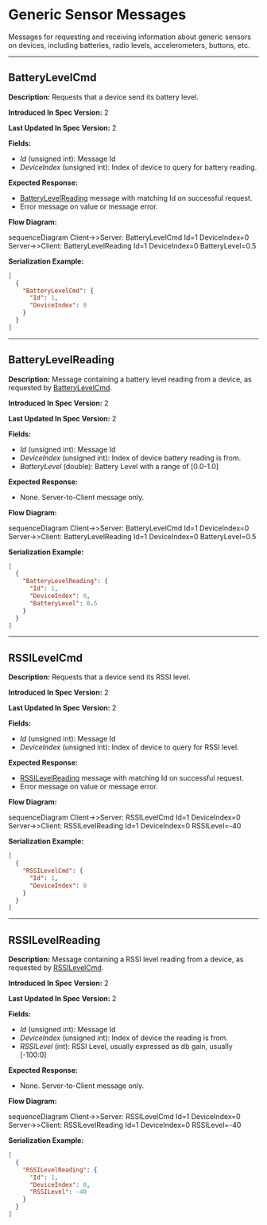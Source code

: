 # Generic Sensor Messages

Messages for requesting and receiving information about generic
sensors on devices, including batteries, radio levels, accelerometers,
buttons, etc.

---
## BatteryLevelCmd

**Description:** Requests that a device send its battery level.

**Introduced In Spec Version:** 2

**Last Updated In Spec Version:** 2

**Fields:**

* _Id_ (unsigned int): Message Id
* _DeviceIndex_ (unsigned int): Index of device to query for battery reading.

**Expected Response:**

* [BatteryLevelReading](sensors.html#batterylevelreading) message with
  matching Id on successful request.
* Error message on value or message error.

**Flow Diagram:**

<mermaid>
sequenceDiagram
    Client->>Server: BatteryLevelCmd Id=1 DeviceIndex=0
    Server->>Client: BatteryLevelReading Id=1 DeviceIndex=0 BatteryLevel=0.5
</mermaid>

**Serialization Example:**

```json
[
  {
    "BatteryLevelCmd": {
      "Id": 1,
      "DeviceIndex": 0
    }
  }
]
```
---
## BatteryLevelReading

**Description:** Message containing a battery level reading from a
device, as requested by [BatteryLevelCmd](sensors.html#batterylevelcmd).

**Introduced In Spec Version:** 2

**Last Updated In Spec Version:** 2

**Fields:**

* _Id_ (unsigned int): Message Id
* _DeviceIndex_ (unsigned int): Index of device battery reading is from.
* _BatteryLevel_ (double): Battery Level with a range of [0.0-1.0]

**Expected Response:**

* None. Server-to-Client message only.

**Flow Diagram:**

<mermaid>
sequenceDiagram
    Client->>Server: BatteryLevelCmd Id=1 DeviceIndex=0
    Server->>Client: BatteryLevelReading Id=1 DeviceIndex=0 BatteryLevel=0.5
</mermaid>

**Serialization Example:**

```json
[
  {
    "BatteryLevelReading": {
      "Id": 1,
      "DeviceIndex": 0,
      "BatteryLevel": 0.5
    }
  }
]
```
---
## RSSILevelCmd

**Description:** Requests that a device send its RSSI level.

**Introduced In Spec Version:** 2

**Last Updated In Spec Version:** 2

**Fields:**

* _Id_ (unsigned int): Message Id
* _DeviceIndex_ (unsigned int): Index of device to query for RSSI level.

**Expected Response:**

* [RSSILevelReading](sensors.html#rssilevelreading) message with
  matching Id on successful request.
* Error message on value or message error.

**Flow Diagram:**

<mermaid>
sequenceDiagram
    Client->>Server: RSSILevelCmd Id=1 DeviceIndex=0
    Server->>Client: RSSILevelReading Id=1 DeviceIndex=0 RSSILevel=-40
</mermaid>

**Serialization Example:**

```json
[
  {
    "RSSILevelCmd": {
      "Id": 1,
      "DeviceIndex": 0
    }
  }
]
```
---
## RSSILevelReading

**Description:** Message containing a RSSI level reading from a
device, as requested by [RSSILevelCmd](sensors.html#rssilevelcmd).

**Introduced In Spec Version:** 2

**Last Updated In Spec Version:** 2

**Fields:**

* _Id_ (unsigned int): Message Id
* _DeviceIndex_ (unsigned int): Index of device the reading is from.
* _RSSILevel_ (int): RSSI Level, usually expressed as db gain, usually [-100:0]

**Expected Response:**

* None. Server-to-Client message only.

**Flow Diagram:**

<mermaid>
sequenceDiagram
    Client->>Server: RSSILevelCmd Id=1 DeviceIndex=0
    Server->>Client: RSSILevelReading Id=1 DeviceIndex=0 RSSILevel=-40
</mermaid>

**Serialization Example:**

```json
[
  {
    "RSSILevelReading": {
      "Id": 1,
      "DeviceIndex": 0,
      "RSSILevel": -40
    }
  }
]
```
